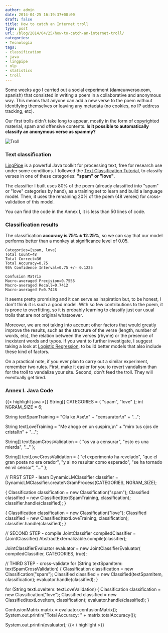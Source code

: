```yaml
---
author: admin
date: 2014-04-25 16:19:37+00:00
draft: false
title: How to catch an Internet troll
type: post
url: /blog/2014/04/25/how-to-catch-an-internet-troll/
categories:
- Tecnología
tags:
- classification
- java
- lingpipe
- nlp
- statistics
- troll
---
```


Some weeks ago I carried out a social experiment (<del>dameunverso.com</del>, spanish) that consisted in writing a poem in a collaborative and anonymous way. This means that anyone can add a new verse to the poem without identifying themselves or leaving any metadata (no cookies, no IP address tracking, etc).

Our first trolls didn't take long to appear, mostly in the form of copyrighted material, spam and offensive contents. **Is it possible to automatically classify an anonymous verse as spammy?**

![Troll](http://i.blogs.es/e3f676/trollface/450_1000.jpg)

### Text classification

[LingPipe](http://alias-i.com/lingpipe/) is a powerful Java toolkit for processing text, free for research use under some conditions. I followed the [Text Classification Tutorial](http://alias-i.com/lingpipe/demos/tutorial/classify/read-me.html), to classify verses in one of these categories: **"spam" or "love"**.

The classifier I built uses 80% of the poem (already classified into "spam" or "love" categories by hand), as a training set to learn and build a language model. Then, it uses the remaining 20% of the poem (48 verses) for cross-validation of this model.

You can find the code in the Annex I, it is less than 50 lines of code.

### Classification results

The classification **accuracy is 75% ± 12.25%**, so we can say that our model performs better than a monkey at significance level of 0.05.

    Categories=[spam, love]
    Total Count=48
    Total Correct=36
    Total Accuracy=0.75
    95% Confidence Interval=0.75 +/- 0.1225

    Confusion Matrix
    Macro-averaged Precision=0.7555
    Macro-averaged Recall=0.7412
    Macro-averaged F=0.7428


It seems pretty promising and it can serve as inspiration but, to be honest, I don't think it is such a good model. With so few contributions to the poem, it is prone to overfitting, so it is probably learning to classify just our usual trolls that are not original whatsoever.

Moreover, we are not taking into account other factors that would greatly improve the results, such as the structure of the verse (length, number of words, etc), the relation between the verses (rhyme) or the presence of inexistent words and typos. If you want to further investigate, I suggest taking a look at [Logistic Regression](http://alias-i.com/lingpipe/demos/tutorial/logistic-regression/read-me.html), to build better models that also include these kind of factors.

On a practical note, if you ever plan to carry out a similar experiment, remember two rules. First, make it easier for you to revert vandalism than for the troll to vandalize your site. Second, don't feed the troll. They will eventually get tired.

### Annex I. Java Code

{{< highlight java >}}
String[] CATEGORIES = { "spam", "love" };
int NGRAM_SIZE = 6;

String textSpamTraining =
        "Ola ke Ase\n" +
        "censurator\n" +
        "...";

String textLoveTraining =
        "Me ahogo en un suspiro,\n" +
        "miro tus ojos de cristal\n" +
        "...";

String[] textSpamCrossValidation = {
        "os va a censurar",
        "esto es una mierda",
        "..."
};

String[] textLoveCrossValidation = {
        "el experimento ha revelado",
        "que el gran poeta no era orador",
        "y al no resultar como esperado",
        "se ha tornado en vil censor",
        "..."
};

// FIRST STEP - learn
DynamicLMClassifier<NGramProcessLM> classifier =
        DynamicLMClassifier.createNGramProcess(CATEGORIES, NGRAM_SIZE);

{
    Classification classification = new Classification("spam");
    Classified<CharSequence> classified =
        new Classified<CharSequence>(textSpamTraining, classification);
    classifier.handle(classified);
}

{
    Classification classification = new Classification("love");
    Classified<CharSequence> classified =
        new Classified<CharSequence>(textLoveTraining, classification);
    classifier.handle(classified);
}

// SECOND STEP - compile
JointClassifier<CharSequence> compiledClassifier =
                (JointClassifier<CharSequence>)
                        AbstractExternalizable.compile(classifier);

JointClassifierEvaluator<CharSequence> evaluator =
        new JointClassifierEvaluator<CharSequence>(
                compiledClassifier, CATEGORIES, true);

// THIRD STEP - cross-validate
for (String textSpamItem: textSpamCrossValidation) {
    Classification classification = new Classification("spam");
    Classified<CharSequence> classified =
        new Classified<CharSequence>(textSpamItem, classification);
    evaluator.handle(classified);
}

for (String textLoveItem: textLoveValidation) {
    Classification classification = new Classification("love");
    Classified<CharSequence> classified =
        new Classified<CharSequence>(textLoveItem, classification);
    evaluator.handle(classified);
}

ConfusionMatrix matrix = evaluator.confusionMatrix();
System.out.println("Total Accuracy: " + matrix.totalAccuracy());

System.out.println(evaluator);
{{< / highlight >}}
